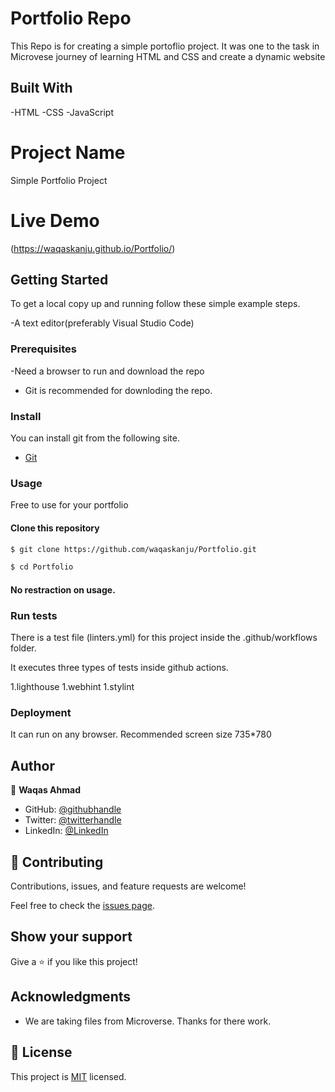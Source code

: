 # Portfolio Repo

This Repo is for creating a simple portoflio project. It was one to the task in Microvese journey of learning HTML and CSS and create a dynamic website

## Built With

-HTML
-CSS
-JavaScript

# Project Name

Simple Portfolio Project

# Live Demo

(https://waqaskanju.github.io/Portfolio/)

## Getting Started

To get a local copy up and running follow these simple example steps.

-A text editor(preferably Visual Studio Code)

### Prerequisites

-Need a browser to run and download the repo
- Git is recommended for downloding the repo.

### Install

You can install git from the following site.
  -  [Git](https://git-scm.com/downloads)

### Usage
Free to use for your portfolio 
#### Clone this repository

```bash
$ git clone https://github.com/waqaskanju/Portfolio.git

$ cd Portfolio

```
#### No restraction  on usage.

### Run tests

There is a test file (linters.yml) for this project inside the .github/workflows folder.

It executes three types of tests inside github actions.

1.lighthouse
1.webhint
1.stylint

### Deployment

It can run on any browser. 
Recommended screen size 735*780

## Author

👤 **Waqas Ahmad**

- GitHub: [@githubhandle](https://github.com/waqas)
- Twitter: [@twitterhandle](https://twitter.com/waqas)
- LinkedIn: [@LinkedIn](https://linkedin.com/in/waqas)

## 🤝 Contributing

Contributions, issues, and feature requests are welcome!

Feel free to check the [issues page](../../issues/).

## Show your support

Give a ⭐️ if you like this project!

## Acknowledgments

- We are taking files from Microverse. Thanks for there work.

## 📝 License

This project is [MIT](./MIT.md) licensed.
